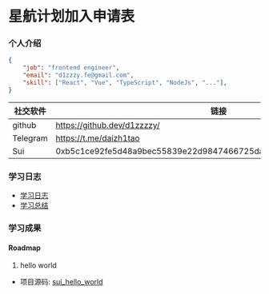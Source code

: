 # 星航计划加入申请表

### 个人介绍

```json
{
    "job": "frontend engineer",
    "email": "d1zzzy.fe@gmail.com",
    "skill": ["React", "Vue", "TypeScript", "NodeJs", "..."],
}
```

|      社交软件     |    链接    |
|        ---       |     ---    |
|  github  | https://github.dev/d1zzzzy/|
| Telegram | https://t.me/daizh1tao     |
|    Sui   | 0xb5c1ce92fe5d48a9bec55839e22d9847466725da384fd85e64d247a454724fb2 |

### 学习日志

- [学习日志](journal.md)
- [学习总结](summary.md)

### 学习成果

#### Roadmap

1. hello world

- 项目源码: [sui_hello_world](https://github.com/d1zzzzy/sui_hello_world)
